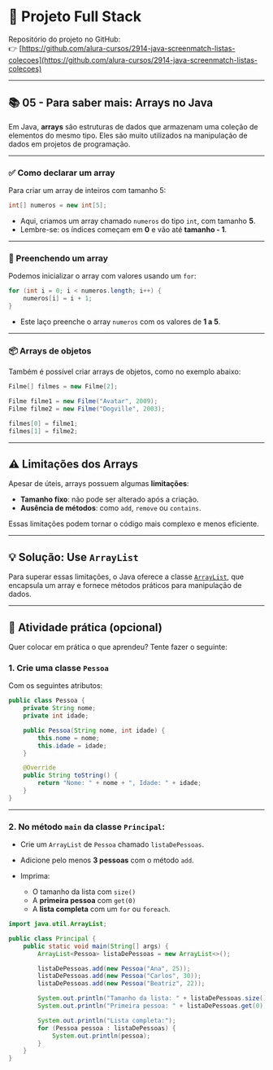 
# 📌 Projeto Full Stack

Repositório do projeto no GitHub:  
👉 [https://github.com/alura-cursos/2914-java-screenmatch-listas-colecoes](https://github.com/alura-cursos/2914-java-screenmatch-listas-colecoes)

---

## 📚 05 - Para saber mais: Arrays no Java

Em Java, **arrays** são estruturas de dados que armazenam uma coleção de elementos do mesmo tipo. Eles são muito utilizados na manipulação de dados em projetos de programação.

---

### ✅ Como declarar um array

Para criar um array de inteiros com tamanho 5:

```java
int[] numeros = new int[5];
````

* Aqui, criamos um array chamado `numeros` do tipo `int`, com tamanho **5**.
* Lembre-se: os índices começam em **0** e vão até **tamanho - 1**.

---

### 🔁 Preenchendo um array

Podemos inicializar o array com valores usando um `for`:

```java
for (int i = 0; i < numeros.length; i++) {
    numeros[i] = i + 1;
}
```

* Este laço preenche o array `numeros` com os valores de **1 a 5**.

---

### 📦 Arrays de objetos

Também é possível criar arrays de objetos, como no exemplo abaixo:

```java
Filme[] filmes = new Filme[2];

Filme filme1 = new Filme("Avatar", 2009);
Filme filme2 = new Filme("Dogville", 2003);

filmes[0] = filme1;
filmes[1] = filme2;
```

---

## ⚠️ Limitações dos Arrays

Apesar de úteis, arrays possuem algumas **limitações**:

* **Tamanho fixo**: não pode ser alterado após a criação.
* **Ausência de métodos**: como `add`, `remove` ou `contains`.

Essas limitações podem tornar o código mais complexo e menos eficiente.

---

## 💡 Solução: Use `ArrayList`

Para superar essas limitações, o Java oferece a classe [`ArrayList`](https://docs.oracle.com/en/java/javase/17/docs/api/java.base/java/util/ArrayList.html), que encapsula um array e fornece métodos práticos para manipulação de dados.

---

## 🧪 Atividade prática (opcional)

Quer colocar em prática o que aprendeu? Tente fazer o seguinte:

### 1. Crie uma classe `Pessoa`

Com os seguintes atributos:

```java
public class Pessoa {
    private String nome;
    private int idade;

    public Pessoa(String nome, int idade) {
        this.nome = nome;
        this.idade = idade;
    }

    @Override
    public String toString() {
        return "Nome: " + nome + ", Idade: " + idade;
    }
}
```

---

### 2. No método `main` da classe `Principal`:

* Crie um `ArrayList` de `Pessoa` chamado `listaDePessoas`.
* Adicione pelo menos **3 pessoas** com o método `add`.
* Imprima:

  * O tamanho da lista com `size()`
  * A **primeira pessoa** com `get(0)`
  * A **lista completa** com um `for` ou `foreach`.

```java
import java.util.ArrayList;

public class Principal {
    public static void main(String[] args) {
        ArrayList<Pessoa> listaDePessoas = new ArrayList<>();

        listaDePessoas.add(new Pessoa("Ana", 25));
        listaDePessoas.add(new Pessoa("Carlos", 30));
        listaDePessoas.add(new Pessoa("Beatriz", 22));

        System.out.println("Tamanho da lista: " + listaDePessoas.size());
        System.out.println("Primeira pessoa: " + listaDePessoas.get(0));

        System.out.println("Lista completa:");
        for (Pessoa pessoa : listaDePessoas) {
            System.out.println(pessoa);
        }
    }
}
```

